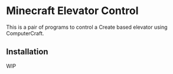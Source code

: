 # Minecraft Elevator Control

This is a pair of programs to control a Create based elevator using ComputerCraft.

## Installation

WIP
